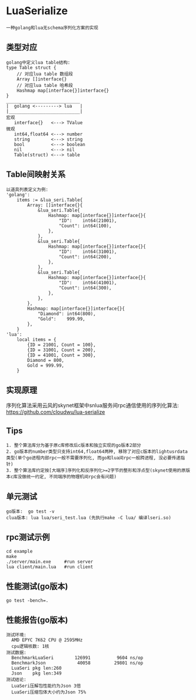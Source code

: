 LuaSerialize
====
    一种golang和lua无schema序列化方案的实现
类型对应
----
    golang中定义lua table结构:
    type Table struct {
        // 对应lua table 数组段
        Array []interface{}
        // 对应lua table 哈希段
        Hashmap map[interface{}]interface{}
    }
    ____________________________
    |  golang <---------> lua   |
    |___________________________|
    宏观
       interface{}   <---> TValue
    微观
       int64,float64 <---> number
       string        <---> string
       bool          <---> boolean
       nil           <---> nil
       Table(struct) <---> table
       
Table间映射关系
----
    以道具列表定义为例:
    'golang':
        items := &lua_seri.Table{
            Array: []interface{}{
                &lua_seri.Table{
                    Hashmap: map[interface{}]interface{}{
                        "ID":    int64(21001),
                        "Count": int64(100),
                    },
                },
                &lua_seri.Table{
                    Hashmap: map[interface{}]interface{}{
                        "ID":    int64(31001),
                        "Count": int64(200),
                    },
                },
                &lua_seri.Table{
                    Hashmap: map[interface{}]interface{}{
                        "ID":    int64(41001),
                        "Count": int64(300),
                    },
                },
            },
            Hashmap: map[interface{}]interface{}{
                "Diamond": int64(800),
                "Gold":    999.99,
            },
        }
    'lua':
        local items = {
            {ID = 21001, Count = 100},
            {ID = 31001, Count = 200},
            {ID = 41001, Count = 300},
            Diamond = 800,
            Gold = 999.99,
        }
    
实现原理
----
   序列化算法采用云风的skynet框架中snlua服务间rpc通信使用的序列化算法:
   https://github.com/cloudwu/lua-serialize
   
Tips
----
    1. 整个算法库分为基于原c库修改后c版本和独立实现的go版本2部分
    2. go版本的number类型只支持int64,float64两种, 移除了对应c版本的lightusrdata类型(单个go进程内部rpc一般不需要序列化, 而go和lua间rpc一般跨进程, 没必要传递指针)
    3. 整个算法库约定按[大端序]序列化和反序列化>=2字节的整形和浮点型(skynet使用的原版本c库没做统一约定, 不同端序的物理机间rpc会有问题)

单元测试
----
    go版本:  go test -v
    clua版本: lua lua/seri_test.lua (先执行make -C lua/ 编译lseri.so)

rpc测试示例
----
    cd example
    make
    ./server/main.exe     #run server
    lua client/main.lua   #run client

性能测试(go版本)
----
    go test -bench=.

性能报告(go版本)
----
    测试环境:
      AMD EPYC 7K62 CPU @ 2595MHz
      cpu逻辑核数: 1核
    测试数据:
      BenchmarkLuaSeri    	  126991	      9604 ns/op
      BenchmarkJson       	   40058	     29801 ns/op
      LuaSeri pkg len:260
      Json    pkg len:349
    测试结论:
      LuaSeri压解包性能约为Json 3倍
      LuaSeri压缩包体大小约为Json 75%
